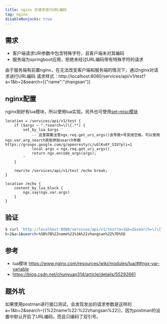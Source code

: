 ```yaml
---
title: nginx 对请求进行URL编码
tag: nginx
disableNunjucks: true
---
```

<!-- # nginx 对请求进行URL编码 -->
## 需求

- 客户端请求URI参数中包含特殊字符，且客户端未对其编码
- 服务端为springboot应用，拒绝未经过URL编码带有特殊字符的请求

由于服务端有前置nginx，在无法改变客户端和服务端的情况下，通过nginx对请求进行URL编码
请求样式：http://localhost:8080/services/api/v1/test?a=1&b=2&search=[{"name":"zhangsan"}]

<!-- more -->

## nginx配置

nginx刚好有lua模块，所以使用lua实现。另外也可使用[set-misc模块](https://www.nginx.com/resources/wiki/modules/set_misc/)

``` nginx
location = /services/api/v1/test {
    if ($args ~ ".*search=\[\{.*") {
        set_by_lua $args '
            -- 这里需要注意ngx.req.get_uri_args()会导致+号变成空格，可以使用ngx.var.arg_search获取原始search参数 https://groups.google.com/g/openresty/c/uGlKv6Y_SIU?pli=1
            local args = ngx.req.get_uri_args()
            return ngx.encode_args(args);
        '
    }

    rewrite /services/api/v1/test /echo break;
}

location /echo {
    content_by_lua_block {
        ngx.say(ngx.var.args)
    }
}
```

## 验证

``` bash
$ curl 'http://localhost:8080/services/api/v1/test?a=1&b=2&search=\[\{"name":"zhangsan"\}\]'
b=2&a=1&search=%5B%7B%22name%22%3A%22zhangsan%22%7D%5D
```

## 参考

- lua模块 https://www.nginx.com/resources/wiki/modules/lua/##ngx-var-variable
- https://blog.csdn.net/chunyuan314/article/details/55292661

## 题外坑

如果使用postman进行接口测试，会发现发出的请求参数是这样的 a=1&b=2&search=[{%22name%22:%22zhangsan%22}]，因为postman的设置中默认开启了URL编码，而且只编码了双引号。

